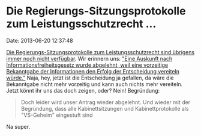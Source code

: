 Die Regierungs-Sitzungsprotokolle zum Leistungsschutzrecht \...
===============================================================

Date: 2013-06-20 12:37:48

[Die Regierungs-Sitzungsprotokolle zum Leistungsschutzrecht sind
übrigens immer noch nicht
verfügbar](https://netzpolitik.org/2013/leistungsschutzrecht-im-bundeskanzleramt-kabinettsprotokoll-konnte-deutschland-schweren-schaden-zufugen/).
Wir erinnern uns: [\"Eine Auskunft nach Informationsfreiheitsgesetz
wurde abgelehnt, weil eine vorzeitige Bekanntgabe der Informationen den
Erfolg der Entscheidung vereiteln
würde.\"](http://blog.fefe.de/?ts=ae371d0b) Naja, hey, jetzt ist die
Entscheidung ja gefallen, da wäre die Bekanntgabe nicht mehr vorzeitig
und kann auch nichts mehr vereiteln. Jetzt könnt ihr uns das doch
zeigen, oder? Nein! Begründung:

> Doch leider wird unser Antrag wieder abgelehnt. Und wieder mit der
> Begründung, dass alle Kabinettsitzungen und Kabinettprotokolle als
> "VS-Geheim" eingestuft sind

Na super.
